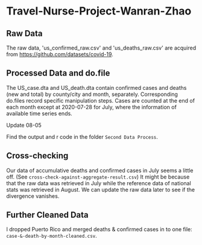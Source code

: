 # Travel-Nurse-Project-Wanran-Zhao
 
## Raw Data
The raw data, 'us_confirmed_raw.csv' and 'us_deaths_raw.csv' are acquired from https://github.com/datasets/covid-19.

##  Processed Data and do.file
The US_case.dta and US_death.dta contain confirmed cases and deaths (new and total) by county/city and month, separately. Corresponding do.files record specific manipulation steps.
Cases are counted at the end of each month except at 2020-07-28 for July, where the information of available time series ends.


Update 08-05

Find the output and r code in the folder `Second Data Process`.

## Cross-checking
Our data of accumulative deaths and confirmed cases in July seems a little off. (See `cross-check-against-aggregate-result.csv`)
It might be because that the raw data was retrieved in July while the reference data of national stats was retrieved in August. We can update the raw data later to see if the divergence vanishes.

## Further Cleaned Data
I dropped Puerto Rico and merged deaths & confirmed cases in to one file: `case-&-death-by-month-cleaned.csv`.
